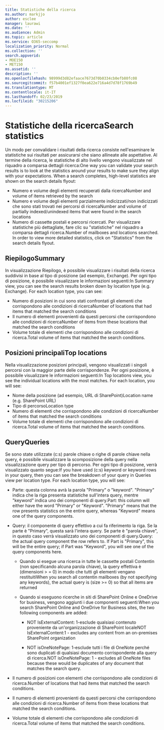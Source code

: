 ```yaml
---
title: Statistiche della ricerca
ms.author: markjjo
author: esclee
manager: laurawi
ms.date: ''
ms.audience: Admin
ms.topic: article
ms.service: O365-seccomp
localization_priority: Normal
ms.collection: ''
search.appverid:
- MOE150
- MET150
ms.assetid: ''
description: ''
ms.openlocfilehash: 98999d3d82efaace7673d70b0334cb0efb80fc08
ms.sourcegitcommit: f57b4001ef1327f0ea622e716a4d7d78f1769b49
ms.translationtype: MT
ms.contentlocale: it-IT
ms.lasthandoff: 02/23/2019
ms.locfileid: "30215206"
---
```

# <a name="search-statistics"></a><span data-ttu-id="0c670-102">Statistiche della ricerca</span><span class="sxs-lookup"><span data-stu-id="0c670-102">Search statistics</span></span>

<span data-ttu-id="0c670-p101">Un modo per convalidare i risultati della ricerca consiste nell'esaminare le statistiche sui risultati per assicurarsi che siano allineate alle aspettative. Al termine della ricerca, le statistiche di alto livello vengono visualizzate nel riquadro a comparsa dettagli ricerca:</span><span class="sxs-lookup"><span data-stu-id="0c670-p101">One way you can validate your search results is to look at the statistics around your results to make sure they align with your expectations. When a search completes, high-level statistics are shown on the search details flyout:</span></span>
- <span data-ttu-id="0c670-105">Numero e volume degli elementi recuperati dalla ricerca</span><span class="sxs-lookup"><span data-stu-id="0c670-105">Number and volume of items retrieved by the search</span></span>
- <span data-ttu-id="0c670-106">Numero e volume degli elementi parzialmente indicizzati/non indicizzati che sono stati trovati nei percorsi di ricerca</span><span class="sxs-lookup"><span data-stu-id="0c670-106">Number and volume of partially indexed/unindexed items that were found in the search locations</span></span>
- <span data-ttu-id="0c670-p102">Numero di cassette postali e percorsi ricercati. Per visualizzare statistiche più dettagliate, fare clic su "statistiche" nel riquadro a comparsa dettagli ricerca.</span><span class="sxs-lookup"><span data-stu-id="0c670-p102">Number of mailboxes and locations searched. In order to view more detailed statistics, click on "Statistics" from the search details flyout.</span></span>

## <a name="summary"></a><span data-ttu-id="0c670-109">Riepilogo</span><span class="sxs-lookup"><span data-stu-id="0c670-109">Summary</span></span>

<span data-ttu-id="0c670-p103">In visualizzazione Riepilogo, è possibile visualizzare i risultati della ricerca suddivisi in base al tipo di posizione (ad esempio, Exchange). Per ogni tipo di posizione, è possibile visualizzare le informazioni seguenti:</span><span class="sxs-lookup"><span data-stu-id="0c670-p103">In Summary view, you can see the search results broken down by location type (e.g. Exchange). For each location type, you can see:</span></span>
- <span data-ttu-id="0c670-112">Numero di posizioni in cui sono stati confrontati gli elementi che corrispondono alle condizioni di ricerca</span><span class="sxs-lookup"><span data-stu-id="0c670-112">Number of locations that had items that matched the search conditions</span></span>
- <span data-ttu-id="0c670-113">Il numero di elementi provenienti da questi percorsi che corrispondono alle condizioni di ricerca</span><span class="sxs-lookup"><span data-stu-id="0c670-113">Number of items from these locations that matched the search conditions</span></span>
- <span data-ttu-id="0c670-114">Volume totale di elementi che corrispondono alle condizioni di ricerca.</span><span class="sxs-lookup"><span data-stu-id="0c670-114">Total volume of items that matched the search conditions.</span></span>

## <a name="top-locations"></a><span data-ttu-id="0c670-115">Posizioni principali</span><span class="sxs-lookup"><span data-stu-id="0c670-115">Top locations</span></span>

<span data-ttu-id="0c670-p104">Nella visualizzazione posizioni principali, vengono visualizzati i singoli percorsi con la maggior parte delle corrispondenze. Per ogni posizione, è possibile visualizzare le informazioni seguenti:</span><span class="sxs-lookup"><span data-stu-id="0c670-p104">In Top locations view, you see the individual locations with the most matches. For each location, you will see:</span></span>
- <span data-ttu-id="0c670-118">Nome della posizione (ad esempio, URL di SharePoint)</span><span class="sxs-lookup"><span data-stu-id="0c670-118">Location name (e.g. SharePoint URL)</span></span>
- <span data-ttu-id="0c670-119">Tipo di percorso</span><span class="sxs-lookup"><span data-stu-id="0c670-119">Location type</span></span>
- <span data-ttu-id="0c670-120">Numero di elementi che corrispondono alle condizioni di ricerca</span><span class="sxs-lookup"><span data-stu-id="0c670-120">Number of items that matched the search conditions</span></span>
- <span data-ttu-id="0c670-121">Volume totale di elementi che corrispondono alle condizioni di ricerca.</span><span class="sxs-lookup"><span data-stu-id="0c670-121">Total volume of items that matched the search conditions.</span></span>

## <a name="queries"></a><span data-ttu-id="0c670-122">Query</span><span class="sxs-lookup"><span data-stu-id="0c670-122">Queries</span></span>

<span data-ttu-id="0c670-p105">Se sono state utilizzate (c:s) parole chiave o righe di parole chiave nella query, è possibile visualizzare la scomposizione della query nella visualizzazione query per tipo di percorso. Per ogni tipo di posizione, verrà visualizzato quanto segue:</span><span class="sxs-lookup"><span data-stu-id="0c670-p105">If you have used (c:s) keyword or keyword rows in your query, then you can see the breakdown of your query in Queries view per location type. For each location type, you will see:</span></span>

- <span data-ttu-id="0c670-p106">Parte: questa colonna avrà la parola "Primary" o "keyword". "Primary" indica che la riga presenta statistiche sull'intera query, mentre "keyword" indica uno dei componenti di query.</span><span class="sxs-lookup"><span data-stu-id="0c670-p106">Part: this column will either have the word "Primary" or "Keyword". "Primary" means that the row presents statistics on the entire query, whereas "Keyword" means one of the query components.</span></span>

- <span data-ttu-id="0c670-p107">Query: il componente di query effettivo a cui fa riferimento la riga. Se la parte è "Primary", questa sarà l'intera query. Se parte è "parola chiave", in questo caso verrà visualizzato uno dei componenti di query.</span><span class="sxs-lookup"><span data-stu-id="0c670-p107">Query: the actual query component the row refers to. If Part is "Primary", this will be the entire query; if Part was "Keyword", you will see one of the query components here.</span></span>
  
  - <span data-ttu-id="0c670-129">Quando si esegue una ricerca in tutte le cassette postali Contentin (non specificando alcuna parola chiave), la query effettiva è (dimensioni > = 0) in modo che tutti gli elementi vengano restituiti</span><span class="sxs-lookup"><span data-stu-id="0c670-129">When you search all contentin mailboxes (by not specifying any keywords), the actual query is (size >= 0) so that all items are returned</span></span>
  
  - <span data-ttu-id="0c670-130">Quando si eseguono ricerche in siti di SharePoint Online e OneDrive for business, vengono aggiunti i due componenti seguenti:</span><span class="sxs-lookup"><span data-stu-id="0c670-130">When you search SharePoint Online and OneDrive for Business sites, the two following components are added:</span></span>
    
    - <span data-ttu-id="0c670-131">NOT IsExternalContent: 1-esclude qualsiasi contenuto proveniente da un'organizzazione di SharePoint locale</span><span class="sxs-lookup"><span data-stu-id="0c670-131">NOT IsExternalContent:1 - excludes any content from an on-premises SharePoint organization</span></span>
    
    - <span data-ttu-id="0c670-132">NOT isOneNotePage: 1-esclude tutti i file di OneNote perché sono duplicati di qualsiasi documento corrispondente alla query di ricerca.</span><span class="sxs-lookup"><span data-stu-id="0c670-132">NOT isOneNotePage: 1 - excludes all OneNote files because these would be duplicates of any document that matches the search query.</span></span>

- <span data-ttu-id="0c670-133">Il numero di posizioni con elementi che corrispondono alle condizioni di ricerca.</span><span class="sxs-lookup"><span data-stu-id="0c670-133">Number of locations that had items that matched the search conditions.</span></span>

- <span data-ttu-id="0c670-134">Il numero di elementi provenienti da questi percorsi che corrispondono alle condizioni di ricerca.</span><span class="sxs-lookup"><span data-stu-id="0c670-134">Number of items from these locations that matched the search conditions.</span></span>

- <span data-ttu-id="0c670-135">Volume totale di elementi che corrispondono alle condizioni di ricerca.</span><span class="sxs-lookup"><span data-stu-id="0c670-135">Total volume of items that matched the search conditions.</span></span>